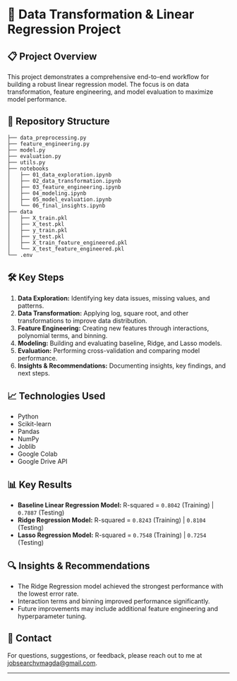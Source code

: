 # 🧪 Data Transformation & Linear Regression Project

## 📋 Project Overview
This project demonstrates a comprehensive end-to-end workflow for building a robust linear regression model. The focus is on data transformation, feature engineering, and model evaluation to maximize model performance.

## 👤 Repository Structure
```
├── data_preprocessing.py
├── feature_engineering.py
├── model.py
├── evaluation.py
├── utils.py
├── notebooks
│   ├── 01_data_exploration.ipynb
│   ├── 02_data_transformation.ipynb
│   ├── 03_feature_engineering.ipynb
│   ├── 04_modeling.ipynb
│   ├── 05_model_evaluation.ipynb
│   └── 06_final_insights.ipynb
├── data
│   ├── X_train.pkl
│   ├── X_test.pkl
│   ├── y_train.pkl
│   ├── y_test.pkl
│   ├── X_train_feature_engineered.pkl
│   └── X_test_feature_engineered.pkl
└── .env
```

## 🛠️ Key Steps
1. **Data Exploration:** Identifying key data issues, missing values, and patterns.
2. **Data Transformation:** Applying log, square root, and other transformations to improve data distribution.
3. **Feature Engineering:** Creating new features through interactions, polynomial terms, and binning.
4. **Modeling:** Building and evaluating baseline, Ridge, and Lasso models.
5. **Evaluation:** Performing cross-validation and comparing model performance.
6. **Insights & Recommendations:** Documenting insights, key findings, and next steps.

## 📈 Technologies Used
- Python
- Scikit-learn
- Pandas
- NumPy
- Joblib
- Google Colab
- Google Drive API

## 📊 Key Results
- **Baseline Linear Regression Model:** R-squared = `0.8042` (Training) | `0.7887` (Testing)
- **Ridge Regression Model:** R-squared = `0.8243` (Training) | `0.8104` (Testing)
- **Lasso Regression Model:** R-squared = `0.7548` (Training) | `0.7254` (Testing)

## 🔍 Insights & Recommendations
- The Ridge Regression model achieved the strongest performance with the lowest error rate.
- Interaction terms and binning improved performance significantly.
- Future improvements may include additional feature engineering and hyperparameter tuning.

## 📧 Contact
For questions, suggestions, or feedback, please reach out to me at [jobsearchvmagda@gmail.com](mailto:jobsearchvmagda@gmail.com).

---

